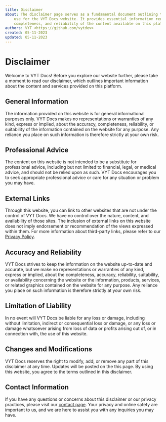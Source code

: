 ```yaml
---
title: Disclaimer
about: The disclaimer page serves as a fundamental document outlining the terms and conditions of
	use for the VYT Docs website. It provides essential information regarding the accuracy,
	completeness, and reliability of the content available on this platform.
authors: VYT <https://github.com/vytdev>
created: 05-11-2023
updated: 05-11-2023
---
```


# Disclaimer

Welcome to VYT Docs! Before you explore our website further, please take a moment to read our
disclaimer, which outlines important information about the content and services provided on this
platform.

## General Information

The information provided on this website is for general informational purposes only. VYT Docs makes
no representations or warranties of any kind, express or implied, about the accuracy, completeness,
reliability, or suitability of the information contained on the website for any purpose. Any reliance
you place on such information is therefore strictly at your own risk.

## Professional Advice

The content on this website is not intended to be a substitute for professional advice, including but
not limited to financial, legal, or medical advice, and should not be relied upon as such. VYT Docs
encourages you to seek appropriate professional advice or care for any situation or problem you may
have.

## External Links

Through this website, you can link to other websites that are not under the control of VYT Docs. We
have no control over the nature, content, and availability of those sites. The inclusion of external
links on this website does not imply endorsement or recommendation of the views expressed within
them. For more information about third-party links, please refer to our [Privacy Policy](privacy.md#third-party-links).

## Accuracy and Reliability

VYT Docs strives to keep the information on the website up-to-date and accurate, but we make no
representations or warranties of any kind, express or implied, about the completeness, accuracy,
reliability, suitability, or availability concerning the website or the information, products,
services, or related graphics contained on the website for any purpose. Any reliance you place on
such information is therefore strictly at your own risk.

## Limitation of Liability

In no event will VYT Docs be liable for any loss or damage, including without limitation, indirect
or consequential loss or damage, or any loss or damage whatsoever arising from loss of data or
profits arising out of, or in connection with, the use of this website.

## Changes and Modifications

VYT Docs reserves the right to modify, add, or remove any part of this disclaimer at any time. Updates
will be posted on the this page. By using this website, you agree to the terms outlined in this
disclaimer.

## Contact Information

If you have any questions or concerns about this disclaimer or our privacy practices, please visit
our [contact page](contact.md). Your privacy and online safety are important to us, and we are here
to assist you with any inquiries you may have.
